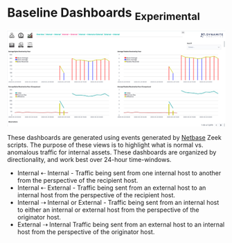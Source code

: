 # Baseline Dashboards <sub>Experimental</sub>

![Baseline Dashboards](../img/dashboards/baseline-dashboard.png)

These dashboards are generated using events generated by [Netbase](https://github.com/DynamiteAI/netbase) Zeek scripts. The purpose of these views is to highlight what is normal vs. anomalous traffic for internal assets. These dashboards are organized by directionality, and work best over 24-hour time-windows.

- Internal ⇠ Internal - Traffic being sent from one internal host to another from the perspective of the recipient host.
- Internal ⇠ External - Traffic being sent from an external host to an internal host from the perspective of the recipient host.
- Internal ⇢ Internal or External - Traffic being sent from an internal host to either an internal or external host from the perspective of the originator host.
- External ⇢ Internal Traffic being sent from an external host to an internal host from the perspective of the originator host.
